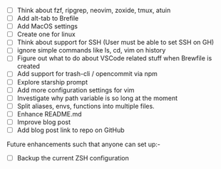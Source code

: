 - [ ] Think about fzf, ripgrep, neovim, zoxide, tmux, atuin
- [ ] Add alt-tab to Brefile
- [ ] Add MacOS settings
- [ ] Create one for linux
- [ ] Think about support for SSH (User must be able to set SSH on GH)
- [ ] ignore simple commands like ls, cd, vim on history
- [ ] Figure out what to do about VSCode related stuff when Brewfile is created
- [ ] Add support for trash-cli / opencommit via npm
- [ ] Explore starship prompt
- [ ] Add more configuration settings for vim
- [ ] Investigate why path variable is so long at the moment
- [ ] Split aliases, envs, functions into multiple files.
- [ ] Enhance README.md
- [ ] Improve blog post
- [ ] Add blog post link to repo on GitHub

Future enhancements such that anyone can set up:-
- [ ] Backup the current ZSH configuration
